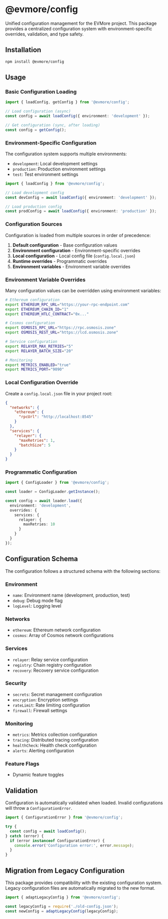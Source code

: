 # @evmore/config

Unified configuration management for the EVMore project. This package provides a centralized configuration system with environment-specific overrides, validation, and type safety.

## Installation

```bash
npm install @evmore/config
```

## Usage

### Basic Configuration Loading

```typescript
import { loadConfig, getConfig } from '@evmore/config';

// Load configuration (async)
const config = await loadConfig({ environment: 'development' });

// Get configuration (sync, after loading)
const config = getConfig();
```

### Environment-Specific Configuration

The configuration system supports multiple environments:

- `development`: Local development settings
- `production`: Production environment settings  
- `test`: Test environment settings

```typescript
import { loadConfig } from '@evmore/config';

// Load development config
const devConfig = await loadConfig({ environment: 'development' });

// Load production config
const prodConfig = await loadConfig({ environment: 'production' });
```

### Configuration Sources

Configuration is loaded from multiple sources in order of precedence:

1. **Default configuration** - Base configuration values
2. **Environment configuration** - Environment-specific overrides
3. **Local configuration** - Local config file (`config.local.json`)
4. **Runtime overrides** - Programmatic overrides
5. **Environment variables** - Environment variable overrides

### Environment Variable Overrides

Many configuration values can be overridden using environment variables:

```bash
# Ethereum configuration
export ETHEREUM_RPC_URL="https://your-rpc-endpoint.com"
export ETHEREUM_CHAIN_ID="1"
export ETHEREUM_HTLC_CONTRACT="0x..."

# Cosmos configuration  
export OSMOSIS_RPC_URL="https://rpc.osmosis.zone"
export OSMOSIS_REST_URL="https://lcd.osmosis.zone"

# Service configuration
export RELAYER_MAX_RETRIES="5"
export RELAYER_BATCH_SIZE="20"

# Monitoring
export METRICS_ENABLED="true"
export METRICS_PORT="9090"
```

### Local Configuration Override

Create a `config.local.json` file in your project root:

```json
{
  "networks": {
    "ethereum": {
      "rpcUrl": "http://localhost:8545"
    }
  },
  "services": {
    "relayer": {
      "maxRetries": 1,
      "batchSize": 5
    }
  }
}
```

### Programmatic Configuration

```typescript
import { ConfigLoader } from '@evmore/config';

const loader = ConfigLoader.getInstance();

const config = await loader.load({
  environment: 'development',
  overrides: {
    services: {
      relayer: {
        maxRetries: 10
      }
    }
  }
});
```

## Configuration Schema

The configuration follows a structured schema with the following sections:

### Environment
- `name`: Environment name (development, production, test)
- `debug`: Debug mode flag
- `logLevel`: Logging level

### Networks
- `ethereum`: Ethereum network configuration
- `cosmos`: Array of Cosmos network configurations

### Services
- `relayer`: Relay service configuration
- `registry`: Chain registry configuration
- `recovery`: Recovery service configuration

### Security
- `secrets`: Secret management configuration
- `encryption`: Encryption settings
- `rateLimit`: Rate limiting configuration
- `firewall`: Firewall settings

### Monitoring
- `metrics`: Metrics collection configuration
- `tracing`: Distributed tracing configuration
- `healthCheck`: Health check configuration
- `alerts`: Alerting configuration

### Feature Flags
- Dynamic feature toggles

## Validation

Configuration is automatically validated when loaded. Invalid configurations will throw a `ConfigurationError`.

```typescript
import { ConfigurationError } from '@evmore/config';

try {
  const config = await loadConfig();
} catch (error) {
  if (error instanceof ConfigurationError) {
    console.error('Configuration error:', error.message);
  }
}
```

## Migration from Legacy Configuration

This package provides compatibility with the existing configuration system. Legacy configuration files are automatically migrated to the new format.

```typescript
import { adaptLegacyConfig } from '@evmore/config';

const legacyConfig = require('./old-config.json');
const newConfig = adaptLegacyConfig(legacyConfig);
```